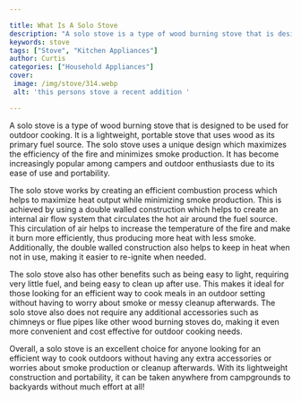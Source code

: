 ```yaml
---

title: What Is A Solo Stove
description: "A solo stove is a type of wood burning stove that is designed to be used for outdoor cooking. It is a lightweight, portable stove ...continue on"
keywords: stove
tags: ["Stove", "Kitchen Appliances"]
author: Curtis
categories: ["Household Appliances"]
cover: 
 image: /img/stove/314.webp
 alt: 'this persons stove a recent addition '

---
```


A solo stove is a type of wood burning stove that is designed to be used for outdoor cooking. It is a lightweight, portable stove that uses wood as its primary fuel source. The solo stove uses a unique design which maximizes the efficiency of the fire and minimizes smoke production. It has become increasingly popular among campers and outdoor enthusiasts due to its ease of use and portability.

The solo stove works by creating an efficient combustion process which helps to maximize heat output while minimizing smoke production. This is achieved by using a double walled construction which helps to create an internal air flow system that circulates the hot air around the fuel source. This circulation of air helps to increase the temperature of the fire and make it burn more efficiently, thus producing more heat with less smoke. Additionally, the double walled construction also helps to keep in heat when not in use, making it easier to re-ignite when needed.

The solo stove also has other benefits such as being easy to light, requiring very little fuel, and being easy to clean up after use. This makes it ideal for those looking for an efficient way to cook meals in an outdoor setting without having to worry about smoke or messy cleanup afterwards. The solo stove also does not require any additional accessories such as chimneys or flue pipes like other wood burning stoves do, making it even more convenient and cost effective for outdoor cooking needs. 

Overall, a solo stove is an excellent choice for anyone looking for an efficient way to cook outdoors without having any extra accessories or worries about smoke production or cleanup afterwards. With its lightweight construction and portability, it can be taken anywhere from campgrounds to backyards without much effort at all!
